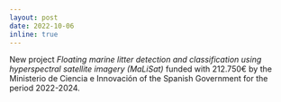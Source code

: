 ```yaml
---
layout: post
date: 2022-10-06
inline: true
---
```

New project <i>Floating marine litter detection and classification using hyperspectral satellite imagery (MaLiSat)</i> funded with 212.750€ by the Ministerio de Ciencia e Innovación of the Spanish Government for the period 2022-2024.
